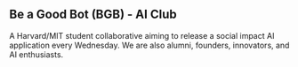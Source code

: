 ## Be a Good Bot (BGB) - AI Club

A Harvard/MIT student collaborative aiming to release a social impact AI application every Wednesday. We are also alumni, founders, innovators, and AI enthusiasts. 
